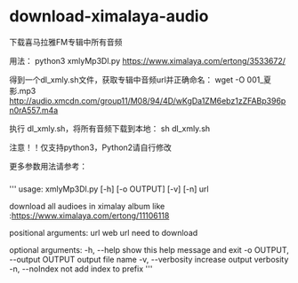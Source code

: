 # download-ximalaya-audio

下载喜马拉雅FM专辑中所有音频

用法：
python3 xmlyMp3Dl.py https://www.ximalaya.com/ertong/3533672/

得到一个dl_xmly.sh文件，获取专辑中音频url并正确命名：
wget -O  001_夏影.mp3 http://audio.xmcdn.com/group11/M08/94/4D/wKgDa1ZM6ebz1zZFABp396pn0rA557.m4a

执行 dl_xmly.sh，将所有音频下载到本地：
sh dl_xmly.sh

注意！！仅支持python3，Python2请自行修改

更多参数用法请参考：
###
'''
usage: xmlyMp3Dl.py [-h] [-o OUTPUT] [-v] [-n] url

download all audioes in ximalay album like
:https://www.ximalaya.com/ertong/11106118

positional arguments:
  url                   web url need to download

optional arguments:
  -h, --help            show this help message and exit
  -o OUTPUT, --output OUTPUT
                        output file name
  -v, --verbosity       increase output verbosity
  -n, --noIndex         not add index to prefix
'''
